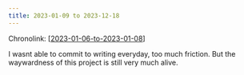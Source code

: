 ```yaml
---
title: 2023-01-09 to 2023-12-18
---
```


Chronolink: [[2023-01-06-to-2023-01-08]]

I wasnt able to commit to writing everyday, too much friction. But the waywardness of this project is still very much alive.


[//begin]: # "Autogenerated link references for markdown compatibility"
[2023-01-06-to-2023-01-08]: ./../wayward/2023-01-06-to-2023-01-08 "2023-01-06-to-2023-01-08"
[//end]: # "Autogenerated link references"
